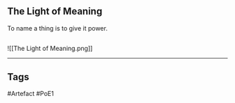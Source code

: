 ## The Light of Meaning
To name a thing is to give it power.
##
![[The Light of Meaning.png]]

---
## Tags
#Artefact
#PoE1